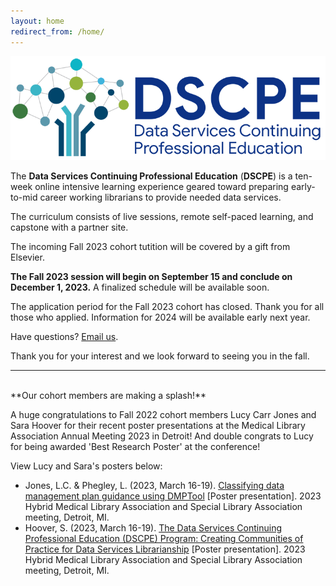 ```yaml
---
layout: home
redirect_from: /home/
---
```


<p align="center"><img src="/images/logos/dscpelogo_horizontal_small.png" alt="DSCPE Logo"></p>

The **Data Services Continuing Professional Education** (**DSCPE**) is a ten-week online intensive learning experience geared toward preparing early-to-mid career working librarians to provide needed data services.

The curriculum consists of live sessions, remote self-paced learning, and capstone with a partner site.

The incoming Fall 2023 cohort tutition will be covered by a gift from Elsevier.

**The Fall 2023 session will begin on September 15 and conclude on December 1, 2023.** A finalized schedule will be available soon.

The application period for the Fall 2023 cohort has closed. Thank you for all those who applied. Information for 2024 will be available early next year. 

Have questions? [Email us](mailto:dscpe.info@gmail.com).

Thank you for your interest and we look forward to seeing you in the fall.

----

<br>
**Our cohort members are making a splash!**

A huge congratulations to Fall 2022 cohort members Lucy Carr Jones and Sara Hoover for their recent poster presentations at the Medical Library Association Annual Meeting 2023 in Detroit! And double congrats to Lucy for being awarded 'Best Research Poster' at the conference!

View Lucy and Sara's posters below:
  * Jones, L.C. & Phegley, L. (2023, March 16-19). <a href="https://doi.org/10.18130/1ja6-kh92" target="_blank">Classifying data management plan guidance using DMPTool</a> [Poster presentation]. 2023 Hybrid Medical Library Association and Special Library Association meeting, Detroit, MI.
  * Hoover, S. (2023, March 16-19). <a href="https://1fb872b80d3df585b41f-41f06c41ae393ec809a826abae176f86.ssl.cf1.rackcdn.com//2357234-1683299789.pdf" target="_blank">The Data Services Continuing Professional Education (DSCPE) Program: Creating Communities of Practice for Data Services Librarianship</a> [Poster presentation]. 2023 Hybrid Medical Library Association and Special Library Association meeting, Detroit, MI.

